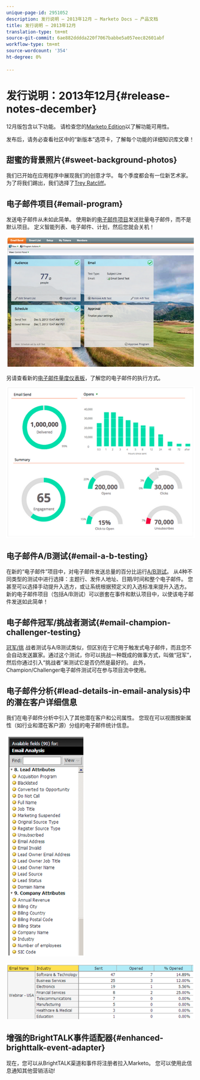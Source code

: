 ```yaml
---
unique-page-id: 2951052
description: 发行说明 — 2013年12月 — Marketo Docs — 产品文档
title: 发行说明 — 2013年12月
translation-type: tm+mt
source-git-commit: 6ae882dddda220f7067babbe5a057eec82601abf
workflow-type: tm+mt
source-wordcount: '354'
ht-degree: 0%

---
```



# 发行说明：2013年12月{#release-notes-december}

12月版包含以下功能。 请检查您的[Marketo Edition](https://docs.marketo.com/display/docs/assets/pricing.php)以了解功能可用性。

发布后，请务必查看社区中的“新版本”选项卡，了解每个功能的详细知识库文章！

## 甜蜜的背景照片{#sweet-background-photos}

我们已开始在应用程序中展现我们的创意才华。 每个季度都会有一位新艺术家。 为了将我们踢出，我们选择了[Trey Ratcliff](https://stuckincustoms.smugmug.com/)。

## 电子邮件项目{#email-program}

发送电子邮件从未如此简单。 使用新的[电子邮件项目](/help/marketo/product-docs/email-marketing/email-programs/creating-an-email-program/understanding-email-programs.md)发送批量电子邮件，而不是默认项目。 定义智能列表、电子邮件、计划，然后您就会关机！

![](assets/image2014-9-22-17-3a19-3a55.png)

另请查看新的[电子邮件量度仪表板](/help/marketo/product-docs/email-marketing/email-programs/email-program-data/view-the-email-program-dashboard.md)，了解您的电子邮件的执行方式。

![](assets/image2014-9-22-17-3a20-3a14.png)

## 电子邮件A/B测试{#email-a-b-testing}

在新的“电子邮件”项目中，对电子邮件发送总量的百分比运行[A/B测试](/help/marketo/product-docs/email-marketing/email-programs/email-program-actions/email-test-a-b-test/add-an-a-b-test.md)。 从4种不同类型的测试中进行选择：主题行、发件人地址、日期/时间和整个电子邮件。 您甚至可以选择手动提升入选方，或让系统根据预定义的入选标准来提升入选方。 新的电子邮件项目（包括A/B测试）可以嵌套在事件和默认项目中，以使该电子邮件发送如此简单！

## 电子邮件冠军/挑战者测试{#email-champion-challenger-testing}

[冠军/挑](/help/marketo/product-docs/email-marketing/general/functions-in-the-editor/email-tests-champion-challenger/add-an-email-champion-challenger.md) 战者测试与A/B测试类似，但区别在于它用于触发式电子邮件，而且您不会自动发送赢家。通过这个测试，你可以挑战一种既成的做事方式，叫做“冠军”，然后你通过引入“挑战者”来测试它是否仍然是最好的。 此外，Champion/Challenger电子邮件测试可在参与项目流中使用。

## 电子邮件分析{#lead-details-in-email-analysis}中的潜在客户详细信息

我们在电子邮件分析中引入了其他潜在客户和公司属性。 您现在可以视图按新属性（如行业和潜在客户源）分组的电子邮件统计信息。

![](assets/image2014-9-22-17-3a20-3a43.png)

![](assets/image2014-9-22-17-3a21-3a18.png)

## 增强的BrightTALK事件适配器{#enhanced-brighttalk-event-adapter}

现在，您可以从BrightTALK渠道和事件将注册者拉入Marketo。 您可以使用此信息通知其他营销活动!
